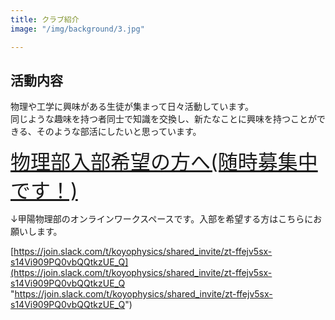 ```yaml
---
title: クラブ紹介
image: "/img/background/3.jpg"

---
```

<!-- ここに部員紹介が挟まる(layout/member/single.htmlに記述してある) -->

## 活動内容

物理や工学に興味がある生徒が集まって日々活動しています。  
同じような趣味を持つ者同士で知識を交換し、新たなことに興味を持つことができる、そのような部活にしたいと思っています。

<font size  = "6">[物理部入部希望の方へ(随時募集中です！)](/pdf/keizi.pdf)</font> 

↓甲陽物理部のオンラインワークスペースです。入部を希望する方はこちらにお願いします。

[https://join.slack.com/t/koyophysics/shared_invite/zt-ffejv5sx-s14Vi909PQ0vbQQtkzUE_Q](https://join.slack.com/t/koyophysics/shared_invite/zt-ffejv5sx-s14Vi909PQ0vbQQtkzUE_Q "https://join.slack.com/t/koyophysics/shared_invite/zt-ffejv5sx-s14Vi909PQ0vbQQtkzUE_Q")